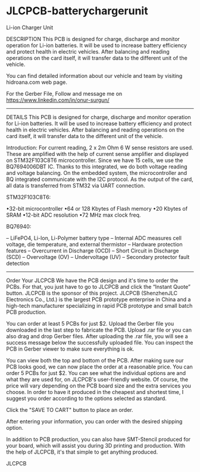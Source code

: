 # JLCPCB-batterychargerunit
Li-ion Charger Unit

DESCRIPTION
This PCB is designed for charge, discharge and monitor operation for Li-ion batteries. It will be used to increase battery efficiency and protect health in electric vehicles. After balancing and reading operations on the card itself, it will transfer data to the different unit of the vehicle.

You can find detailed information about our vehicle and team by visiting hidroana.com web page.

For the Gerber File, Follow and message me on
https://www.linkedin.com/in/onur-surgun/

-----------------------------------------------------------------------------------------------------------------------------

DETAILS
This PCB is designed for charge, discharge and monitor operation for Li-ion batteries. It will be used to increase battery efficiency and protect health in electric vehicles. After balancing and reading operations on the card itself, it will transfer data to the different unit of the vehicle.

Introduction:
For current reading, 2 x 2m Ohm 6 W sense resistors are used. These are amplified with the help of current sense amplifier and displayed on STM32F103C8T6 microcontroller.
Since we have 15 cells, we use the BQ7694006DBT IC. Thanks to this integrated, we do both voltage reading and voltage balancing. On the embedded system, the microcontroller and BQ integrated communicate with the I2C protocol.
As the output of the card, all data is transferred from STM32 via UART connection.

STM32F103C8T6:

•32-bit microcontroller
•64 or 128 Kbytes of Flash memory
•20 Kbytes of SRAM
•12-bit ADC resolution
•72 MHz max clock freq.

BQ76940:

– LiFePO4, Li-Ion, Li-Polymer battery type
– Internal ADC measures cell voltage, die temperature, and external thermistor
– Hardware protection features
– Overcurrent in Discharge (OCD)
– Short Circuit in Discharge (SCD)
– Overvoltage (OV)
– Undervoltage (UV)
– Secondary protector fault detection


-----------------------------------------------------------------------------------------------------------------------------

Order Your JLCPCB
We have the PCB design and it's time to order the PCBs. For that, you just have to go to JLCPCB and click the “Instant Quote” button. JLCPCB is the sponsor of this project. JLCPCB (ShenzhenJLC Electronics Co., Ltd.) is the largest PCB prototype enterprise in China and a high-tech manufacturer specializing in rapid PCB prototype and small batch PCB production.

You can order at least 5 PCBs for just $2. Upload the Gerber file you downloaded in the last step to fabricate the PCB. Upload .rar file or you can also drag and drop Gerber files. After uploading the .rar file, you will see a success message below the successfully uploaded file. You can inspect the PCB in Gerber viewer to make sure everything is ok.

You can view both the top and bottom of the PCB. After making sure our PCB looks good, we can now place the order at a reasonable price. You can order 5 PCBs for just $2. You can see what the individual options are and what they are used for, on JLCPCB's user-friendly website. Of course, the price will vary depending on the PCB board size and the extra services you choose. In order to have it produced in the cheapest and shortest time, I suggest you order according to the options selected as standard.

Click the "SAVE TO CART" button to place an order.

After entering your information, you can order with the desired shipping option.

In addition to PCB production, you can also have SMT-Stencil produced for your board, which will assist you during 3D printing and production. With the help of JLCPCB, it's that simple to get anything produced.

JLCPCB


